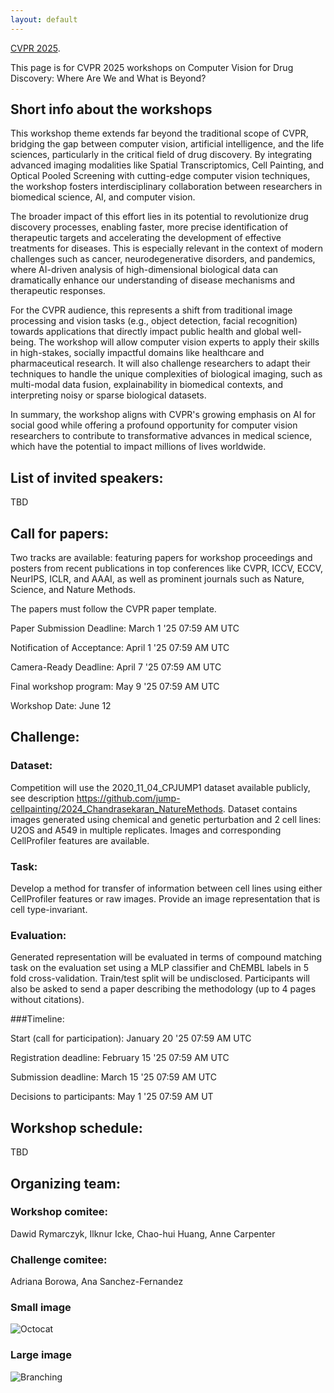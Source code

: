 ```yaml
---
layout: default
---
```


[CVPR 2025](https://cvpr.thecvf.com/Conferences/2025/Dates).

This page is for CVPR 2025 workshops on Computer Vision for Drug Discovery: Where Are We and What is Beyond?

## Short info about the workshops

This workshop theme extends far beyond the traditional scope of CVPR, bridging the gap between computer vision, artificial intelligence, and the life sciences, particularly in the critical field of drug discovery. By integrating advanced imaging modalities like Spatial Transcriptomics, Cell Painting, and Optical Pooled Screening with cutting-edge computer vision techniques, the workshop fosters interdisciplinary collaboration between researchers in biomedical science, AI, and computer vision.

The broader impact of this effort lies in its potential to revolutionize drug discovery processes, enabling faster, more precise identification of therapeutic targets and accelerating the development of effective treatments for diseases. This is especially relevant in the context of modern challenges such as cancer, neurodegenerative disorders, and pandemics, where AI-driven analysis of high-dimensional biological data can dramatically enhance our understanding of disease mechanisms and therapeutic responses.

For the CVPR audience, this represents a shift from traditional image processing and vision tasks (e.g., object detection, facial recognition) towards applications that directly impact public health and global well-being. The workshop will allow computer vision experts to apply their skills in high-stakes, socially impactful domains like healthcare and pharmaceutical research. It will also challenge researchers to adapt their techniques to handle the unique complexities of biological imaging, such as multi-modal data fusion, explainability in biomedical contexts, and interpreting noisy or sparse biological datasets.

In summary, the workshop aligns with CVPR's growing emphasis on AI for social good while offering a profound opportunity for computer vision researchers to contribute to transformative advances in medical science, which have the potential to impact millions of lives worldwide.

## List of invited speakers:

TBD

## Call for papers:
Two tracks are available: featuring papers for workshop proceedings and posters from recent publications in top conferences like CVPR, ICCV, ECCV, NeurIPS, ICLR, and AAAI, as well as prominent journals such as Nature, Science, and Nature Methods.

The papers must follow the CVPR paper template. 

Paper Submission Deadline: March 1 '25 07:59 AM UTC

Notification of Acceptance: April 1 '25 07:59 AM UTC

Camera-Ready Deadline: April 7 '25 07:59 AM UTC

Final workshop program: May 9 '25 07:59 AM UTC

Workshop Date: June 12

## Challenge: 

### Dataset: 

Competition will use the 2020_11_04_CPJUMP1 dataset available publicly, see description https://github.com/jump-cellpainting/2024_Chandrasekaran_NatureMethods. Dataset contains images generated using chemical and genetic perturbation and 2 cell lines: U2OS and A549 in multiple replicates. Images and corresponding CellProfiler features are available.

### Task: 

Develop a method for transfer of information between cell lines using either CellProfiler features or raw images. Provide an image representation that is cell type-invariant.

### Evaluation: 

Generated representation will be evaluated in terms of compound matching task on the evaluation set using a MLP classifier and ChEMBL labels in 5 fold cross-validation. Train/test split will be undisclosed. Participants will also be asked to send a paper describing the methodology (up to 4 pages without citations).

###Timeline:

Start (call for participation): January 20 '25 07:59 AM UTC

Registration deadline: February 15 '25 07:59 AM UTC

Submission deadline: March 15 '25 07:59 AM UTC

Decisions to participants: May 1 '25 07:59 AM UT

## Workshop schedule:

TBD

## Organizing team:

### Workshop comitee:

Dawid Rymarczyk, Ilknur Icke, Chao-hui Huang, Anne Carpenter

### Challenge comitee:

Adriana Borowa, Ana Sanchez-Fernandez


### Small image

![Octocat](https://github.githubassets.com/images/icons/emoji/octocat.png)

### Large image

![Branching](https://guides.github.com/activities/hello-world/branching.png)


